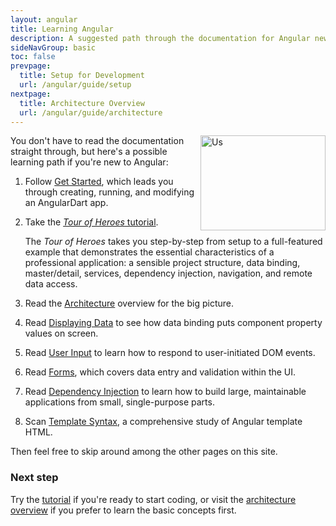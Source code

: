 ```yaml
---
layout: angular
title: Learning Angular
description: A suggested path through the documentation for Angular newcomers
sideNavGroup: basic
toc: false
prevpage:
  title: Setup for Development
  url: /angular/guide/setup
nextpage:
  title: Architecture Overview
  url: /angular/guide/architecture
---
```

<img src="/resources/images/devguide/intro/people.png" width="200px" height="152px" alt="Us" align="right">

You don't have to read the documentation straight through,
but here's a possible learning path if you're new to Angular:

1. Follow [Get Started](/guides/get-started),
   which leads you through creating, running, and modifying an AngularDart app.

1. Take the [*Tour of Heroes* tutorial](../tutorial "Tour of Heroes"). 

   The *Tour of Heroes* takes you step-by-step from setup
   to a full-featured example that demonstrates the essential characteristics of a professional application:
   a sensible project structure, data binding, master/detail, services, dependency injection, navigation, and remote data access.

1. <a id="architecture"></a>Read the [Architecture](architecture) overview for the big picture.

1. Read [Displaying Data](displaying-data) to see how data binding puts
   component property values on screen.

1. Read [User Input](user-input) to learn how to respond to user-initiated DOM events.

1. Read [Forms](forms.html), which covers data entry and validation within the UI.

1. Read [Dependency Injection](dependency-injection) to learn how to build large,
   maintainable applications from small, single-purpose parts.

1. Scan [Template Syntax](template-syntax.html),
   a comprehensive study of Angular template HTML.

Then feel free to skip around among the other pages on this site.

### Next step

Try the [tutorial](../tutorial "Tour of Heroes") if you're ready to start coding, or 
visit the [architecture overview](architecture.html "Basic Concepts") if you prefer to learn the basic concepts first.
